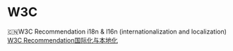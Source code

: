 # W3C
:cn:W3C Recommendation  i18n &amp; l16n (internationalization and localization) [W3C Recommendation国际化与本地化](http://www.cnblogs.com/xgqfrms/p/5593291.html)
